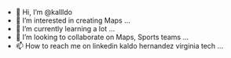 - 👋 Hi, I’m @kallldo
- 👀 I’m interested in creating Maps ...
- 🌱 I’m currently learning a lot ...
- 💞️ I’m looking to collaborate on Maps, Sports teams ...
- 📫 How to reach me on linkedin kaldo hernandez virginia tech ...

<!---
kallldo/kallldo is a ✨ special ✨ repository because its `README.md` (this file) appears on your GitHub profile.
You can click the Preview link to take a look at your changes.
--->
